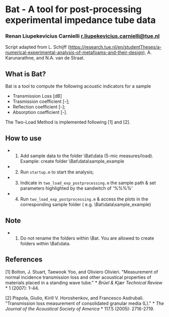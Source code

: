 # Bat - A tool for post-processing experimental impedance tube data
### Renan Liupekevicius Carnielli [r.liupekevicius.carnielli@tue.nl](mailto::r.liupekevicius.carnielli@tue.nl)
Script adapted from L. Schijff (https://research.tue.nl/en/studentTheses/a-numerical-experimental-analysis-of-metafoams-and-their-design), A. Karunarathne, and N.A. van de Straat.

## What is Bat?
Bat is a tool to compute the following acoustic indicators for a sample 
- Transmission Loss [dB]
- Trasmission coefficient [-];
- Reflection coefficient [-];
- Absorption coefficient [-].

The Two-Load Method is implemented following [1] and [2].

## How to use
 - 1. Add sample data to the folder \Bat\data (5-mic measures/load). Example: create folder \Bat\data\sample_example
 - 2. Run `startup.m` to start the analysis;
 - 3. Indicate in `two_load_exp_postprocessing.m` the sample path & set parameters highlighted by the sandwitch of '%%%%'
 - 4. Run `two_load_exp_postprocessing.m` & access the plots in the corresponding sample folder ( e.g. \Bat\data\sample_example)
## Note 
 - 1. Do not rename the folders within \Bat. You are allowed to create folders within \Bat\data.
 
## References 

[1] Bolton, J. Stuart, Taewook Yoo, and Oliviero Olivieri. "Measurement of normal incidence transmission loss and other acoustical properties of materials placed in a standing wave tube." * *Brüel & Kjær Technical Review* * 1 (2007): 1-44.

[2] Pispola, Giulio, Kirill V. Horoshenkov, and Francesco Asdrubali. "Transmission loss measurement of consolidated granular media (L)." * *The Journal of the Acoustical Society of America* * 117.5 (2005): 2716-2719.
